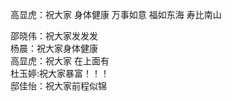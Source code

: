 高显虎：祝大家 身体健康 万事如意 福如东海 寿比南山

邵晓伟：祝大家发发发</br>
杨晨：祝大家身体健康</br>
高显虎：祝大家 在上面有</br>
杜玉婷:祝大家暴富！！！
</br>邸佳怡：祝大家前程似锦</br>
